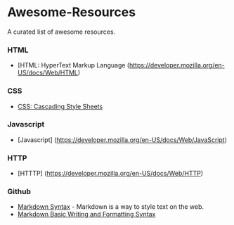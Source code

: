 # Awesome-Resources

A curated list of awesome resources.

### HTML
* [HTML: HyperText Markup Language (https://developer.mozilla.org/en-US/docs/Web/HTML)

### CSS
* [CSS: Cascading Style Sheets](https://developer.mozilla.org/en-US/docs/Web/CSS)

### Javascript
* [Javascript] (https://developer.mozilla.org/en-US/docs/Web/JavaScript)

### HTTP
* [HTTTP] (https://developer.mozilla.org/en-US/docs/Web/HTTP)

### Github
* [Markdown Syntax](https://guides.github.com/pdfs/markdown-cheatsheet-online.pdf) - Markdown is a way to style text on the web.
* [Markdown Basic Writing and Formatting Syntax](https://help.github.com/articles/basic-writing-and-formatting-syntax/)
